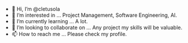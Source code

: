 - 👋 Hi, I’m @cletusola
- 👀 I’m interested in ...  Project Management, Software Engineering, AI.
- 🌱 I’m currently learning ... A lot.
- 💞️ I’m looking to collaborate on ... Any project my skills will be valuable. 
- 📫 How to reach me ... Please check my profile.

<!---
cletusola/cletusola is a ✨ special ✨ repository because its `README.md` (this file) appears on your GitHub profile.
You can click the Preview link to take a look at your changes.
--->
